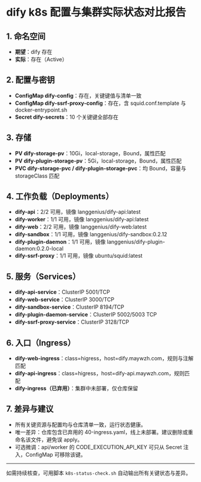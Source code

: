 # dify k8s 配置与集群实际状态对比报告

## 1. 命名空间
- **期望**：dify 存在
- **实际**：存在（Active）

## 2. 配置与密钥
- **ConfigMap dify-config**：存在，关键键值与清单一致
- **ConfigMap dify-ssrf-proxy-config**：存在，含 squid.conf.template 与 docker-entrypoint.sh
- **Secret dify-secrets**：10 个关键键全部存在

## 3. 存储
- **PV dify-storage-pv**：10Gi，local-storage，Bound，属性匹配
- **PV dify-plugin-storage-pv**：5Gi，local-storage，Bound，属性匹配
- **PVC dify-storage-pvc / dify-plugin-storage-pvc**：均 Bound，容量与 storageClass 匹配

## 4. 工作负载（Deployments）
- **dify-api**：2/2 可用，镜像 langgenius/dify-api:latest
- **dify-worker**：1/1 可用，镜像 langgenius/dify-api:latest
- **dify-web**：2/2 可用，镜像 langgenius/dify-web:latest
- **dify-sandbox**：1/1 可用，镜像 langgenius/dify-sandbox:0.2.12
- **dify-plugin-daemon**：1/1 可用，镜像 langgenius/dify-plugin-daemon:0.2.0-local
- **dify-ssrf-proxy**：1/1 可用，镜像 ubuntu/squid:latest

## 5. 服务（Services）
- **dify-api-service**：ClusterIP 5001/TCP
- **dify-web-service**：ClusterIP 3000/TCP
- **dify-sandbox-service**：ClusterIP 8194/TCP
- **dify-plugin-daemon-service**：ClusterIP 5002/5003 TCP
- **dify-ssrf-proxy-service**：ClusterIP 3128/TCP

## 6. 入口（Ingress）
- **dify-web-ingress**：class=higress，host=dify.maywzh.com，规则与注解匹配
- **dify-api-ingress**：class=higress，host=dify-api.maywzh.com，规则匹配
- **dify-ingress（已弃用）**：集群中未部署，仅仓库保留

## 7. 差异与建议
- 所有关键资源与配置均与仓库清单一致，运行状态健康。
- 唯一差异：仓库包含已弃用的 40-ingress.yaml，线上未部署。建议删除或重命名该文件，避免误 apply。
- 可选微调：api/worker 的 CODE_EXECUTION_API_KEY 可只从 Secret 注入，ConfigMap 可移除该键。

---

如需持续核查，可用脚本 `k8s-status-check.sh` 自动输出所有关键状态与差异。
